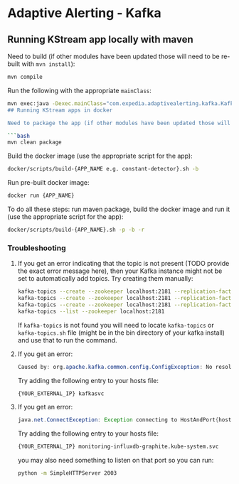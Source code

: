 # Adaptive Alerting - Kafka

## Running KStream app locally with maven

Need to build (if other modules have been updated those will need to be re-built with `mvn install`):

```bash
mvn compile
```

Run the following with the appropriate `mainClass`:

```bash
mvn exec:java -Dexec.mainClass="com.expedia.adaptivealerting.kafka.KafkaAnomalyDetectorMapper
## Running KStream apps in docker

Need to package the app (if other modules have been updated those will need to be re-built with `mvn install`):

```bash
mvn clean package
```

Build the docker image (use the appropriate script for the app):

```bash
docker/scripts/build-{APP_NAME e.g. constant-detector}.sh -b
```

Run pre-built docker image:

```bash
docker run {APP_NAME}
```

To do all these steps: run maven package, build the docker image and run it (use the appropriate script for the app):
   
```bash
docker/scripts/build-{APP_NAME}.sh -p -b -r
```

### Troubleshooting

1. If you get an error indicating that the topic is not present (TODO provide the exact error message here), then your
   Kafka instance might not be set to automatically add topics. Try creating them manually:
   
    ```bash
    kafka-topics --create --zookeeper localhost:2181 --replication-factor 1 --partitions 1 --topic aa-metrics
    kafka-topics --create --zookeeper localhost:2181 --replication-factor 1 --partitions 1 --topic mapped-metrics
    kafka-topics --create --zookeeper localhost:2181 --replication-factor 1 --partitions 1 --topic anomalies
    kafka-topics --list --zookeeper localhost:2181
    ```
    
    If `kafka-topics` is not found you will need to locate `kafka-topics` or `kafka-topics.sh` file
     (might be in the bin directory of your kafka install) and use that to run the command.
   
2. If you get an error:

    ```java
    Caused by: org.apache.kafka.common.config.ConfigException: No resolvable bootstrap urls given in bootstrap.servers
    ```
    
    Try adding the following entry to your hosts file:
    
    ```bash
    {YOUR_EXTERNAL_IP} kafkasvc
    ```

3. If you get an error:

    ```java
    java.net.ConnectException: Exception connecting to HostAndPort{host='monitoring-influxdb-graphite.kube-system.svc', port=2003}
    ```
    
    Try adding the following entry to your hosts file:
    
    ```bash
    {YOUR_EXTERNAL_IP} monitoring-influxdb-graphite.kube-system.svc
    ```
    
    you may also need something to listen on that port so you can run:
    
    ```bash
    python -m SimpleHTTPServer 2003
    ```
